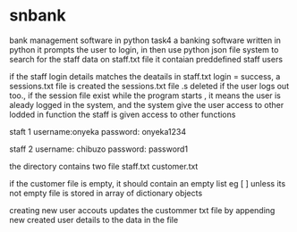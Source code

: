 # snbank
bank management software in python task4
a banking software written in python
it prompts the user to login,
in then use python json file system to search for the staff data on staff.txt file
it contaian preddefined staff users

if the staff login details matches the deatails in staff.txt 
login = success,
a sessions.txt file is created
the sessions.txt file .s deleted if the user logs out too.,
if the session file exist while the program starts , it means the user is aleady logged in the system, 
and the system give the user access to other lodded in function
the staff is given access to other functions



staft 1
username:onyeka
password: onyeka1234

staff 2
username: chibuzo
password: password1

the directory contains two file
staff.txt
customer.txt

if the customer file is empty, it should contain an empty list eg [ ]
unless its not empty
file is stored in array of dictionary objects


creating new user accouts
updates the custommer txt file by appending new created user details to the data in the file

